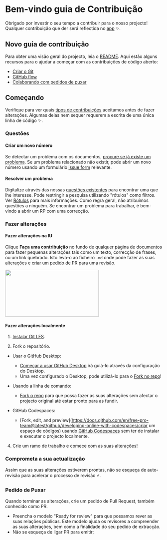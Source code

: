# Bem-vindo guia de Contribuição <!-- omitir em toc -->

Obrigado por investir o seu tempo a contribuir para o nosso projecto! Qualquer contribuição que der será reflectida no [app](https://github.com/Sthaynny/habilitacao_quiz) :sparkles:. 

## Novo guia de contribuição

Para obter uma visão geral do projecto, leia o [README](README.md). Aqui estão alguns recursos para o ajudar a começar com as contribuições de código aberto:

- [Criar o Git](https://docs.github.com/en/get-started/quickstart/set-up-git)
- [GitHub flow](https://docs.github.com/en/get-started/quickstart/github-flow)
- [Colaborando com pedidos de puxar](https://docs.github.com/en/github/collaborating-with-pull-requests)


## Começando

Verifique para ver quais [tipos de contribuições](https://github.com/Sthaynny/habilitacao_quiz/blob/main/.github/types-of-contributions.md) aceitamos antes de fazer alterações. Algumas delas nem sequer requerem a escrita de uma única linha de código :sparkles:.

### Questões

#### Criar um novo número

Se detectar um problema com os documentos, [procure se já existe um problema](https://github.com/Sthaynny/habilitacao_quiz/issues?q=is%3Aopen). Se um problema relacionado não existir, pode abrir um novo número usando um formulário [issue form](https://github.com/Sthaynny/habilitacao_quiz/issues/issues/new/choose) relevante. 

#### Resolver um problema

Digitalize através das nossas [questões existentes](https://github.com/github/docs/issues) para encontrar uma que lhe interesse. Pode restringir a pesquisa utilizando "rótulos" como filtros. Ver [Rótulos](https://github.com/github/docs/blob/main/contributing/how-to-use-labels.md) para mais informações. Como regra geral, não atribuímos questões a ninguém. Se encontrar um problema para trabalhar, é bem-vindo a abrir um RP com uma correcção.

### Fazer alterações

#### Fazer alterações na IU

Clique **Faça uma contribuição** no fundo de qualquer página de documentos para fazer pequenas alterações tais como um texto, correcção de frases, ou um link quebrado. Isto leva-o ao ficheiro `.md` onde pode fazer as suas alterações e [criar um pedido de PR](#pull-request) para uma revisão. 

 <img src="https://user-images.githubusercontent.com/46109133/155049100-b764afe1-d268-44dc-90b3-40a0367d925d.png" width="300" height="150" /> 

#### Fazer alterações localmente

1. [Instalar Git LFS](https://docs.github.com/en/github/managing-large-files/versioning-large-files/installing-git-large-file-storage).

2. Fork o repositório.
- Usar o GitHub Desktop:
  - [Começar a usar GitHub Desktop](https://docs.github.com/en/desktop/installing-and-configuring-github-desktop/getting-started-with-github-desktop) irá guiá-lo através da configuração do Desktop.
  - Uma vez configurado o Desktop, pode utilizá-lo para o [Fork no repo](https://docs.github.com/en/desktop/contributing-and-collaborating-using-github-desktop/cloning-and-forking-repositories-from-github-desktop)!

- Usando a linha de comando:
  - [Fork o repo](https://docs.github.com/en/github/getting-started-with-github/fork-a-repo#fork-an-example-repository) para que possa fazer as suas alterações sem afectar o projecto original até estar pronto para as fundir.

- GitHub Codespaces:
  - [Fork, edit, and preview](https://docs.github.com/en/free-pro-team@latest/github/developing-online-with-codespaces/criar um espaço de códigos) usando [GitHub Codespaces](https://github.com/features/codespaces) sem ter de instalar e executar o projecto localmente.

4. Crie um ramo de trabalho e comece com as suas alterações!

### Comprometa a sua actualização

Assim que as suas alterações estiverem prontas, não se esqueça de auto-revisão para acelerar o processo de revisão :zap:.

### Pedido de Puxar

Quando terminar as alterações, crie um pedido de Pull Request, também conhecido como PR.
- Preencha o modelo "Ready for review" para que possamos rever as suas relações públicas. Este modelo ajuda os revisores a compreender as suas alterações, bem como a finalidade do seu pedido de extracção. 
- Não se esqueça de ligar PR para emitir;
